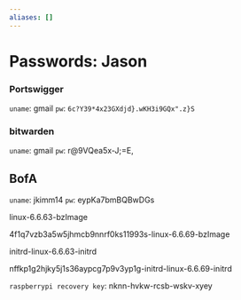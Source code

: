 ```yaml
---
aliases: []
---
```

# Passwords: Jason
### Portswigger

`uname`: gmail
`pw`: `6c?Y39*4x23GXdjd}.wKH3i9GQx".z}S`
### bitwarden

`uname`: gmail
`pw`: r@9VQea5x-J;=E,
## BofA

`uname`: jkimm14
`pw`: eypKa7bmBQBwDGs

linux-6.6.63-bzImage

4f1q7vzb3a5w5jhmcb9nnrf0ks11993s-linux-6.6.69-bzImage

initrd-linux-6.6.63-initrd

nffkp1g2hjky5j1s36aypcg7p9v3yp1g-initrd-linux-6.6.69-initrd

`raspberrypi recovery key`: nknn-hvkw-rcsb-wskv-xyey